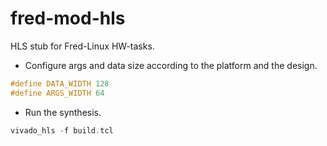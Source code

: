 # fred-mod-hls
HLS stub for Fred-Linux HW-tasks.

- Configure args and data size according to the platform and the design.

```C
#define DATA_WIDTH 128
#define ARGS_WIDTH 64
```

- Run the synthesis. 

```C
vivado_hls -f build.tcl
```

